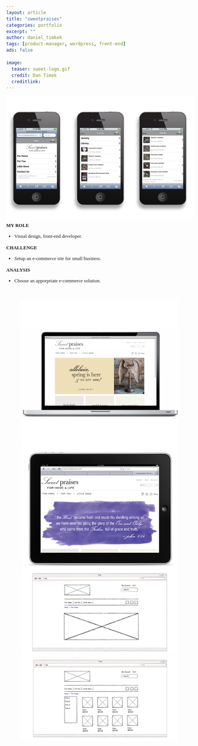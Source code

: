 ```yaml
---
layout: article
title: "sweetpraises"
categories: portfolio
excerpt: ""
author: daniel_timkek
tags: [product-manager, wordpress, front-end]
ads: false

image:
  teaser: sweet-logo.gif
  credit: Dan Timek
  creditlink: 
---
```

<div style="width:100%; overflow: auto;">
	<div class="top-image"><img src="../../images/sweet-mobile.jpg"></div>

<div class="desc"><span style="font-family: adelle-sans; font-size: 13px; font-weight:600;">MY ROLE</span><br>
<ul style="font-family: adelle-sans; font-size: 13px; font-weight:500;">
<li style="font-family: adelle-sans; font-size: 13px; font-weight:500;">Visual design, front-end developer.</li>
</ul>
<span style="font-family: adelle-sans; font-size: 13px; font-weight:600;">CHALLENGE</span>
<ul style="font-family: adelle-sans; font-size: 13px; font-weight:500;">
<li style="font-family: adelle-sans; font-size: 13px; font-weight:500;">Setup an e-commerce site for small business.</li>
</ul>
<span style="font-family: adelle-sans; font-size: 13px; font-weight:600;">ANALYSIS</span>
<ul style="font-family: adelle-sans; font-size: 13px; font-weight:500;">
<li style="font-family: adelle-sans; font-size: 13px; font-weight:500;">Choose an apporpriate e-commerce solution.
</li>
</ul>
</div>
</div>
<br>
<figure class="half">
     <img src="../../images/homepage2.jpg" alt="gswga mobile">
     <img src="../../images/iPad_sweetpraises.jpg" alt="gswga mobile">
     <img src="../../images/Sweet_praises_wireframe.jpg" alt="gswga mobile">
     <img src="../../images/Sweet_praises_wireframe2.jpg" alt="gswga mobile">
</figure>